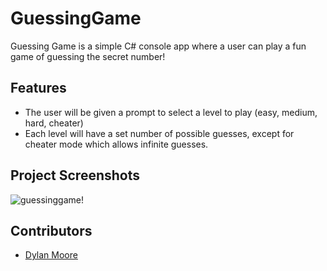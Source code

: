 # GuessingGame
Guessing Game is a simple C# console app where a user can play a fun game of guessing the secret number!

## Features
- The user will be given a prompt to select a level to play (easy, medium, hard, cheater)
- Each level will have a set number of possible guesses, except for cheater mode which allows infinite guesses.
  
## Project Screenshots
![guessinggame!](https://github.com/dylankmoore/GuessingGame/assets/134669892/d6513634-4bfa-4a11-b43c-87939256904e)

## Contributors
- [Dylan Moore](https://www.github.com/dylankmoore)
